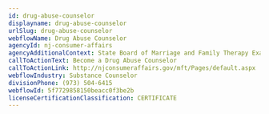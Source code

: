 ```yaml
---
id: drug-abuse-counselor
displayname: drug-abuse-counselor
urlSlug: drug-abuse-counselor
webflowName: Drug Abuse Counselor
agencyId: nj-consumer-affairs
agencyAdditionalContext: State Board of Marriage and Family Therapy Examiners
callToActionText: Become a Drug Abuse Counselor
callToActionLink: http://njconsumeraffairs.gov/mft/Pages/default.aspx
webflowIndustry: Substance Counselor
divisionPhone: (973) 504-6415
webflowId: 5f7729858150beacc0f3be2b
licenseCertificationClassification: CERTIFICATE
---
```

